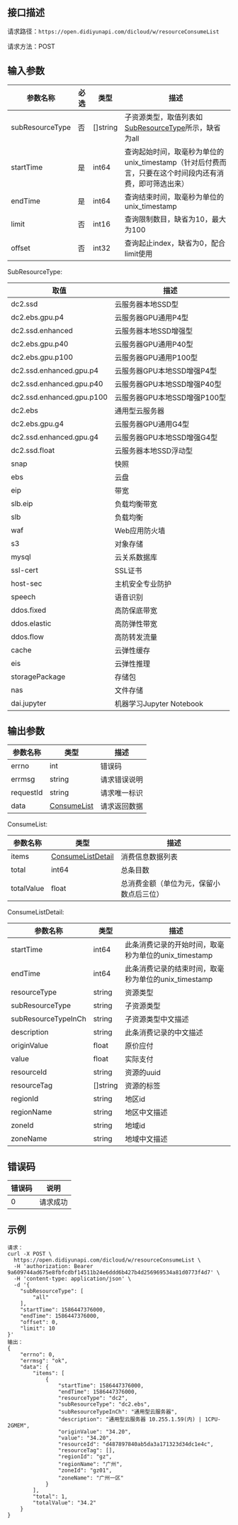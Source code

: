 ## 接口描述
请求路径：`https://open.didiyunapi.com/dicloud/w/resourceConsumeList`

请求方法：POST

## 输入参数
|参数名称 | 必选 | 类型 | 描述|
|--------|-----|-----|-----|
| subResourceType | 否 | []string |子资源类型，取值列表如[SubResourceType](#subResourceType)所示，缺省为all|
| startTime | 是 | int64 |查询起始时间，取毫秒为单位的unix_timestamp（针对后付费而言，只要在这个时间段内还有消费，即可筛选出来）|
| endTime | 是 | int64 | 查询结束时间，取毫秒为单位的unix_timestamp |
| limit  | 否 | int16  | 查询限制数目，缺省为10，最大为100 |
| offset  | 否 | int32  | 查询起止index，缺省为0，配合limit使用 |

<span id="subResourceType"></span>
SubResourceType:

| 取值 | 描述 |
| ------ | ----- |
|dc2.ssd|云服务器本地SSD型|
|dc2.ebs.gpu.p4|云服务器GPU通用P4型|
|dc2.ssd.enhanced|云服务器本地SSD增强型|
|dc2.ebs.gpu.p40|云服务器GPU通用P40型|
|dc2.ebs.gpu.p100|云服务器GPU通用P100型|
|dc2.ssd.enhanced.gpu.p4|云服务器GPU本地SSD增强P4型|
|dc2.ssd.enhanced.gpu.p40|云服务器GPU本地SSD增强P40型|
|dc2.ssd.enhanced.gpu.p100|云服务器GPU本地SSD增强P100型|
|dc2.ebs|通用型云服务器|
|dc2.ebs.gpu.g4|云服务器GPU通用G4型|
|dc2.ssd.enhanced.gpu.g4|云服务器GPU本地SSD增强G4型|
|dc2.ssd.float|云服务器本地SSD浮动型|
|snap|快照|
|ebs|云盘|
|eip|带宽|
|slb.eip|负载均衡带宽|
|slb|负载均衡|
|waf|Web应用防火墙|
|s3|对象存储|
|mysql|云关系数据库|
|ssl-cert|SSL证书|
|host-sec|主机安全专业防护|
|speech|语音识别|
|ddos.fixed|高防保底带宽|
|ddos.elastic|高防弹性带宽|
|ddos.flow|高防转发流量|
|cache|云弹性缓存|
|eis|云弹性推理|
|storagePackage|存储包|
|nas|文件存储|
|dai.jupyter|机器学习Jupyter Notebook|

## 输出参数
|参数名称  | 类型 | 描述|
|--------|-----|-----|
|errno | int  |错误码 |
|errmsg|string|请求错误说明	|
|requestId |string|请求唯一标识 |
|data | [ConsumeList](#consumeList)	 | 请求返回数据 | 

<span id="consumeList"></span>
ConsumeList:

|参数名称  | 类型 | 描述 |
| -------- | ----- | ----- |
| items | [ConsumeListDetail](#consumeListDetail) | 消费信息数据列表 |
| total | int64 | 总条目数 |
| totalValue | float | 总消费金额（单位为元，保留小数点后三位） |

<span id="consumeListDetail"></span>
ConsumeListDetail:

|参数名称  | 类型 | 描述 |
| -------- | ----- | ----- |
|startTime|int64|此条消费记录的开始时间，取毫秒为单位的unix_timestamp|
|endTime|int64|此条消费记录的结束时间，取毫秒为单位的unix_timestamp|
|resourceType|string|资源类型|
|subResourceType|string|子资源类型|
|subResourceTypeInCh|string|子资源类型中文描述|
|description|string|此条消费记录的中文描述|
|originValue|float|原价应付|
|value|float|实际支付|
|resourceId|string|资源的uuid|
|resourceTag|[]string|资源的标签|
|regionId|string|地区id|
|regionName|string|地区中文描述|
|zoneId|string|地域id|
|zoneName|string|地域中文描述|



## 错误码
|错误码 | 说明    |
|------|--------|
| 0    | 请求成功  |

## 示例

```
请求：
curl -X POST \
  https://open.didiyunapi.com/dicloud/w/resourceConsumeList \
  -H 'authorization: Bearer 9a609744ad675e8fbfcdbf14511b24e6ddd6b427b4d256969534a81d0773f4d7' \
  -H 'content-type: application/json' \
  -d '{
    "subResourceType": [
        "all"
    ],
    "startTime": 1586447376000,
    "endTime": 1586447376000,
    "offset": 0,
    "limit": 10
}'
输出：
{
    "errno": 0,
    "errmsg": "ok",
    "data": {
        "items": [
            {
                "startTime": 1586447376000,
                "endTime": 1586447376000,
                "resourceType": "dc2",
                "subResourceType": "dc2.ebs",
                "subResourceTypeInCh": "通用型云服务器",
                "description": "通用型云服务器 10.255.1.59(内) | 1CPU-2GMEM",
                "originValue": "34.20",
                "value": "34.20",
                "resourceId": "d487897840ab5da3a171323d34dc1e4c",
                "resourceTag": [],
                "regionId": "gz",
                "regionName": "广州",
                "zoneId": "gz01",
                "zoneName": "广州一区"
            }
        ],
        "total": 1,
        "totalValue": "34.2"
    }
}
```
